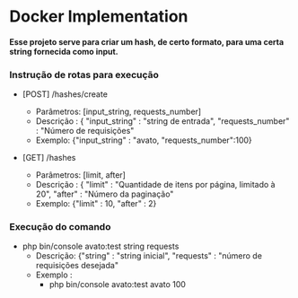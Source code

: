 # Docker Implementation
#### Esse projeto serve para criar um hash, de certo formato, para uma certa string fornecida como input.

### Instrução de rotas para execução

- [POST] /hashes/create
  - Parâmetros: [input_string, requests_number]
  - Descrição : { 
      "input_string" : "string de entrada", 
      "requests_number" : "Número de requisições"
  - Exemplo: {"input_string" : "avato, "requests_number":100}

- [GET] /hashes
  - Parâmetros: [limit, after]
  - Descrição : { 
      "limit" : "Quantidade de itens por página, limitado à 20", 
      "after" : "Número da paginação"
  - Exemplo: {"limit" : 10, "after" : 2}
  
### Execução do comando

 - php bin/console avato:test string requests
    - Descrição: {"string" : "string inicial", "requests" : "número de requisições desejada"
    - Exemplo : 
       - php bin/console avato:test avato 100
